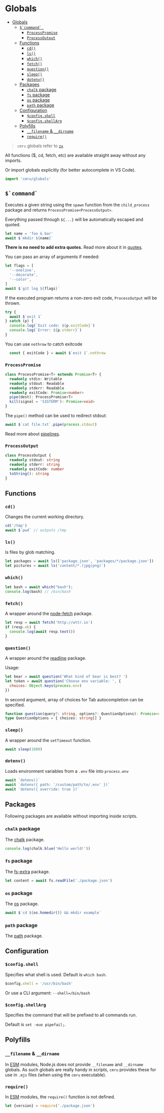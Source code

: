 # Globals

- [Globals](#globals)
  - [``$`command` ``](#command-)
    - [`ProcessPromise`](#processpromise)
    - [`ProcessOutput`](#processoutput)
  - [Functions](#functions)
    - [`cd()`](#cd)
    - [`ls()`](#ls)
    - [`which()`](#which)
    - [`fetch()`](#fetch)
    - [`question()`](#question)
    - [`sleep()`](#sleep)
    - [`dotenv()`](#dotenv)
  - [Packages](#packages)
    - [`chalk` package](#chalk-package)
    - [`fs` package](#fs-package)
    - [`os` package](#os-package)
    - [`path` package](#path-package)
  - [Configuration](#configuration)
    - [`$config.shell`](#configshell)
    - [`$config.shellArg`](#configshellarg)
  - [Polyfills](#polyfills)
    - [`__filename` & `__dirname`](#__filename--__dirname)
    - [`require()`](#require)


> `cmru` globals refer to [`zx`](https://github.com/google/zx)

All functions ($, cd, fetch, etc) are available straight away without any imports.

Or import globals explicitly (for better autocomplete in VS Code).

```js
import 'cmru/globals'
```

## ``$`command` ``

Executes a given string using the `spawn` function from the
`child_process` package and returns `ProcessPromise<ProcessOutput>`.

Everything passed through `${...}` will be automatically escaped and quoted.

```js
let name = 'foo & bar'
await $`mkdir ${name}`
```

**There is no need to add extra quotes.** Read more about it in 
[quotes](./quotes.md).

You can pass an array of arguments if needed:

```js
let flags = [
  '--oneline',
  '--decorate',
  '--color',
]
await $`git log ${flags}`
```

If the executed program returns a non-zero exit code,
`ProcessOutput` will be thrown.

```js
try {
  await $`exit 1`
} catch (p) {
  console.log(`Exit code: ${p.exitCode}`)
  console.log(`Error: ${p.stderr}`)
}
```

You can use `nothrow` to catch exitcode

```js
  const { exitCode } = await $`exit 1`.nothrow
```

### `ProcessPromise`

```ts
class ProcessPromise<T> extends Promise<T> {
  readonly stdin: Writable
  readonly stdout: Readable
  readonly stderr: Readable
  readonly exitCode: Promise<number>
  pipe(dest): ProcessPromise<T>
  kill(signal = 'SIGTERM'): Promise<void>
}
```

The `pipe()` method can be used to redirect stdout:

```js
await $`cat file.txt`.pipe(process.stdout)
```

Read more about [pipelines](./pipelines.md).

### `ProcessOutput`

```ts
class ProcessOutput {
  readonly stdout: string
  readonly stderr: string
  readonly exitCode: number
  toString(): string
}
```

## Functions

### `cd()`

Changes the current working directory.

```js
cd('/tmp')
await $`pwd` // outputs /tmp
```

### `ls()`

ls files by glob matching.

```js
let packages = await ls(['package.json', 'packages/*/package.json'])
let pictures = await ls('content/*.(jpg|png)')
```

### `which()`

```js
let bash = await which("bash");
console.log(bash) // /bin/bash
```

### `fetch()`

A wrapper around the [node-fetch](https://www.npmjs.com/package/node-fetch) package.

```js
let resp = await fetch('http://wttr.in')
if (resp.ok) {
  console.log(await resp.text())
}
```

### `question()`

A wrapper around the [readline](https://nodejs.org/api/readline.html) package.

Usage:

```js
let bear = await question('What kind of bear is best? ')
let token = await question('Choose env variable: ', {
  choices: Object.keys(process.env)
})
```

In second argument, array of choices for Tab autocompletion can be specified.
  
```ts
function question(query?: string, options?: QuestionOptions): Promise<string>
type QuestionOptions = { choices: string[] }
```

### `sleep()`

A wrapper around the `setTimeout` function.

```js
await sleep(1000)
```

### `dotenv()`

Loads environment variables from a `.env` file into `process.env`

```js
await `dotenv()`
await `dotenv({ path: '/custom/path/to/.env' })`
await `dotenv({ override: true })`
```

## Packages

Following packages are available without importing inside scripts.

### `chalk` package

The [chalk](https://www.npmjs.com/package/chalk) package.

```js
console.log(chalk.blue('Hello world!'))
```

### `fs` package

The [fs-extra](https://www.npmjs.com/package/fs-extra) package.

```js
let content = await fs.readFile('./package.json')
```

### `os` package

The [os](https://nodejs.org/api/os.html) package.

```js
await $`cd ${os.homedir()} && mkdir example`
```

### `path` package

The [path](https://nodejs.org/api/path.html) package.

## Configuration

### `$config.shell`

Specifies what shell is used. Default is `which bash`.

```js
$config.shell = '/usr/bin/bash'
```

Or use a CLI argument: `--shell=/bin/bash`

### `$config.shellArg`

Specifies the command that will be prefixed to all commands run.

Default is `set -euo pipefail;`.

## Polyfills 

### `__filename` & `__dirname`

In [ESM](https://nodejs.org/api/esm.html) modules, Node.js does not provide
`__filename` and `__dirname` globals. As such globals are really handy in scripts,
`cmru` provides these for use in `.mjs` files (when using the `cmru` executable).

### `require()`

In [ESM](https://nodejs.org/api/modules.html#modules_module_createrequire_filename)
modules, the `require()` function is not defined.

```js
let {version} = require('./package.json')
```

